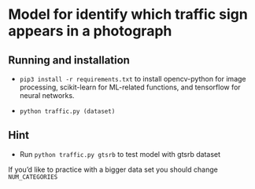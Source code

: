 # Model for identify which traffic sign appears in a photograph

## Running and installation

* `pip3 install -r requirements.txt` to install opencv-python for image processing, scikit-learn for ML-related functions, and tensorflow for neural networks.

* `python traffic.py (dataset)`

## Hint

* Run `python traffic.py gtsrb` to test model with gtsrb dataset

If you’d like to practice with a bigger data set you should change `NUM_CATEGORIES`



